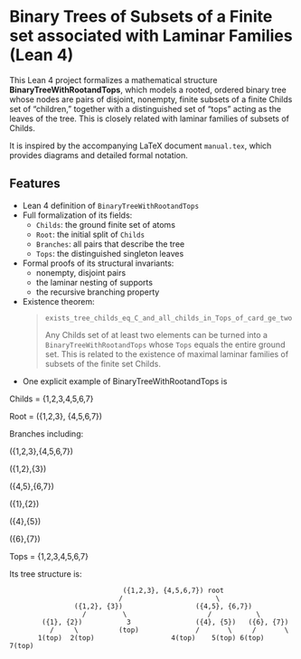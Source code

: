 # Binary Trees of Subsets of a Finite set associated with Laminar Families (Lean 4)

This Lean 4 project formalizes a mathematical structure
**BinaryTreeWithRootandTops**, which models a rooted, ordered
binary tree whose nodes are pairs of disjoint, nonempty, finite
subsets of a finite Childs set of “children,” together with a
distinguished set of “tops” acting as the leaves of the tree. 
This is  closely related with laminar families of subsets of Childs.

It is inspired by the accompanying LaTeX document `manual.tex`, which
provides diagrams and detailed formal notation.

## Features

- Lean 4 definition of `BinaryTreeWithRootandTops`
- Full formalization of its fields:
  - `Childs`: the ground finite set of atoms
  - `Root`: the initial split of `Childs`
  - `Branches`: all pairs that describe the tree
  - `Tops`: the distinguished singleton leaves
- Formal proofs of its structural invariants:
  - nonempty, disjoint pairs
  - the laminar nesting of supports
  - the recursive branching property
- Existence theorem:
  > `exists_tree_childs_eq_C_and_all_childs_in_Tops_of_card_ge_two`
  >
  > Any Childs set of at least two elements can be turned into
  > a `BinaryTreeWithRootandTops` whose `Tops` equals the
  > entire ground set. This is related to the existence of maximal
  >  laminar families of subsets of the finite set Childs. 
-  One explicit example of BinaryTreeWithRootandTops is 

Childs = {1,2,3,4,5,6,7}

Root = ({1,2,3}, {4,5,6,7})

Branches including:

({1,2,3},{4,5,6,7})

({1,2},{3})

({4,5},{6,7})

({1},{2})

({4},{5})

({6},{7})

Tops = {1,2,3,4,5,6,7}

Its tree structure is:

                                ({1,2,3}, {4,5,6,7}) root 
                               /                       \
                    ({1,2}, {3})                  ({4,5}, {6,7})
                      /         \                    /           \
            ({1}, {2})           3                ({4}, {5})   ({6}, {7})
              /     \          (top)              /       \     /       \
           1(top)  2(top)                   4(top)    5(top) 6(top)   7(top)
